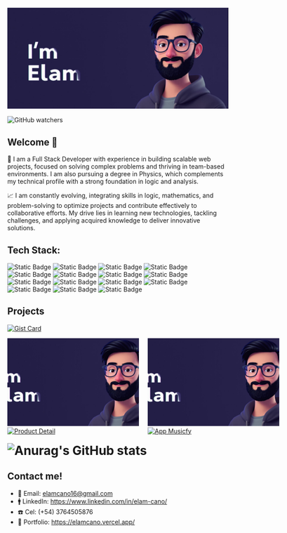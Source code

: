 ![cover](/cover.png)

![GitHub watchers](https://img.shields.io/github/watchers/ElamCano/ElamCano?style=social)

## Welcome 👋

🎯 I am a Full Stack Developer with experience in building scalable web projects, focused on solving complex problems and thriving in team-based environments. I am also pursuing a degree in Physics, which complements my technical profile with a strong foundation in logic and analysis.

📈 I am constantly evolving, integrating skills in logic, mathematics, and problem-solving to optimize projects and contribute effectively to collaborative efforts. My drive lies in learning new technologies, tackling challenges, and applying acquired knowledge to deliver innovative solutions.

## Tech Stack:  
![Static Badge](https://img.shields.io/badge/React-blue?logo=react)
![Static Badge](https://img.shields.io/badge/NextJS-gray?logo=next.js)
![Static Badge](https://img.shields.io/badge/TypeScript-white?logo=typescript)
![Static Badge](https://img.shields.io/badge/JavaScript-yellow?logo=javascript)
![Static Badge](https://img.shields.io/badge/tailwind_css-skyblue?logo=tailwind%20css)
![Static Badge](https://img.shields.io/badge/sass-%23fffccc?logo=Sass)
![Static Badge](https://img.shields.io/badge/html5-orange?logo=html5)
![Static Badge](https://img.shields.io/badge/css-skyblue?logo=css)
![Static Badge](https://img.shields.io/badge/css3-blue?logo=css3)
![Static Badge](https://img.shields.io/badge/Node.js-lightgreen?logo=node.js)
![Static Badge](https://img.shields.io/badge/MongoDB-green?logo=mongodb)
![Static Badge](https://img.shields.io/badge/Express-black?logo=express)
![Static Badge](https://img.shields.io/badge/SQL-yellow?logo=sql)
![Static Badge](https://img.shields.io/badge/PostgreSQL-skyblue?logo=postgresql)
![Static Badge](https://img.shields.io/badge/Python-yellow?logo=python)

## Projects

[![Gist Card](https://github-readme-stats.vercel.app/api/gist?id=2c895a3448a1c74143ac8db57d19de6b&theme=tokyonight)](https://gist.github.com/ElamCano/2c895a3448a1c74143ac8db57d19de6b/)

<div style="display: grid; grid-template-columns: repeat(2, 1fr); gap: 20px; justify-items: center;">
  <!-- Primera columna -->
  <div style="display: flex; flex-direction: column; align-items: center; width: 300px; height: 200px;">
    <a href="https://github.com/ElamCano/Product-Detail">
      <div>
        <img src="https://github.com/ElamCano/ElamCano/blob/main/cover.png" style="width: 300px; height: 200px; object-fit: cover;">
      </div>
      <div>
        <img src="https://github-readme-stats.vercel.app/api/pin/?username=ElamCano&repo=Product-Detail&theme=tokyonight" alt="Product Detail" style="width: 300px">   
      </div>
    </a>
  </div>

  <!-- Segunda columna -->
  <div style="display: flex; flex-direction: column; align-items: center; width: 300px; height: 200px;">
    <a href="https://github.com/ElamCano/app-Musicfy">
      <div>
        <img src="https://github.com/ElamCano/ElamCano/blob/main/cover.png" style="width: 100%; height: 200px; object-fit: cover;">
      </div>
      <div>
        <img src="https://github-readme-stats.vercel.app/api/pin/?username=ElamCano&repo=app-Musicfy&theme=tokyonight" alt="App Musicfy" style="width: 300px; height: 50px; object-fit: contain;">
      </div>
    </a>
  </div>
</div>

# ![Anurag's GitHub stats](https://github-readme-stats.vercel.app/api?username=ElamCano&show_icons=true&theme=tokyonight)

## Contact me!
- 📩 Email: elamcano16@gmail.com
- 🚹 LinkedIn: https://www.linkedin.com/in/elam-cano/
- ☎️ Cel: (+54) 3764505876
- 🚀 Portfolio: https://elamcano.vercel.app/
